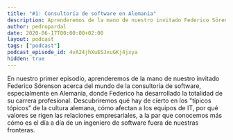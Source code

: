 ```yaml
---
title: "#1: Consultoría de software en Alemania"
description: Aprenderemos de la mano de nuestro invitado Federico Sörenson acerca del mundo de la consultoría de software, especialmente en Alemania, donde Federico ha desarrollado la totalidad de su carrera profesional
author: pedropardal
date: 2020-06-17T00:00:00+02:00
layout: podcast
tags: ["podcast"]
podcast_episode_id: 4vA24jhXuESJxuGKj4jxya
hidden: true
---
```


En nuestro primer episodio, aprenderemos de la mano de nuestro invitado Federico Sörenson acerca del mundo de la consultoría de software, especialmente en Alemania, donde Federico ha desarrollado la totalidad de su carrera profesional. Descubriremos qué hay de cierto en los "típicos tópicos" de la cultura alemana, cómo afectan a los equipos de IT, por qué valores se rigen las relaciones empresariales, a la par que conocemos más cómo es el día a día de un ingeniero de software fuera de nuestras fronteras.
